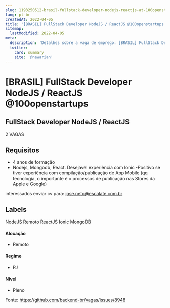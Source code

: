 ```yaml
---
slug: 1193250512-brasil-fullstack-developer-nodejs-reactjs-at-100openstartups
lang: pt-br
createdAt: 2022-04-05
title: '[BRASIL] FullStack Developer NodeJS / ReactJS @100openstartups - Vaga de Emprego'
sitemap:
  lastModified: 2022-04-05
meta:
  description: 'Detalhes sobre a vaga de emprego: [BRASIL] FullStack Developer NodeJS / ReactJS @100openstartups'
  twitter:
    card: summary
    site: '@nawarian'
---
```


# [BRASIL] FullStack Developer NodeJS / ReactJS @100openstartups

## FullStack Developer NodeJS / ReactJS

2 VAGAS

## Requisitos

- 4 anos de formação 
- Nodejs, Mongodb, React.
Desejável experiência com Ionic
-Positivo se tiver experiência com compilação/publicação de App Mobile (qq tecnologia, o importante é o processos de publicação nas Stores da Apple e Google)
 
interessados enviar cv para: jose.neto@escalate.com.br

## Labels
NodeJS
Remoto
ReactJS
Ionic
MongoDB

#### Alocação
- Remoto

#### Regime
- PJ

#### Nível
- Pleno






Fonte: https://github.com/backend-br/vagas/issues/8948